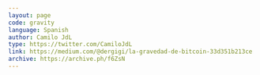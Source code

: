 ```yaml
---
layout: page
code: gravity
language: Spanish
author: Camilo JdL
type: https://twitter.com/CamiloJdL
link: https://medium.com/@dergigi/la-gravedad-de-bitcoin-33d351b213ce
archive: https://archive.ph/f6ZsN
---
```

